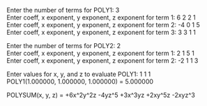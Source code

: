 Enter the number of terms for POLY1: 3 \
Enter coeff, x exponent, y exponent, z exponent for term 1: 6 2 2 1 \
Enter coeff, x exponent, y exponent, z exponent for term 2: -4 0 1 5 \
Enter coeff, x exponent, y exponent, z exponent for term 3: 3 3 1 1

Enter the number of terms for POLY2: 2 \
Enter coeff, x exponent, y exponent, z exponent for term 1: 2 1 5 1 \
Enter coeff, x exponent, y exponent, z exponent for term 2: -2 1 1 3

Enter values for x, y, and z to evaluate POLY1: 1 1 1 \
POLY1(1.000000, 1.000000, 1.000000) = 5.000000

POLYSUM(x, y, z) = +6x^2y^2z -4yz^5 +3x^3yz +2xy^5z -2xyz^3
